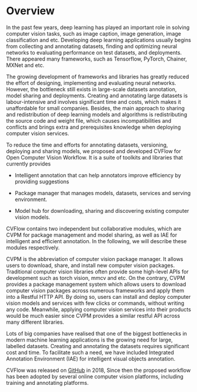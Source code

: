 # Overview

In the past few years, deep learning has played an important role in solving computer vision tasks, such as image caption, image generation, image classification and etc. Developing deep learning applications usually begins from collecting and annotating datasets, finding and optimizing neural networks to evaluating performance on test datasets, and deployments. There appeared many frameworks, such as Tensorflow, PyTorch, Chainer, MXNet and etc.

The growing development of frameworks and libraries has greatly reduced the effort of designing, implementing and evaluating neural networks. However, the bottleneck still exists in large-scale datasets annotation, model sharing and deployments. Creating and annotating large datasets is labour-intensive and involves significant time and costs, which makes it unaffordable for small companies. Besides, the main approach to sharing and redistribution of deep learning models and algorithms is redistributing the source code and weight file, which causes incompatibilities and conflicts and brings extra and prerequisites knowledge when deploying computer vision services.

To reduce the time and efforts for annotating datasets, versioning, deploying and sharing models, we proposed and developed CVFlow for Open Computer Vision Workflow. It is a suite of toolkits and libraries that currently provides 

- Intelligent annotation that can help annotators improve efficiency by providing suggestions

- Package manager that manages models, datasets, services and serving environment.

- Model hub for downloading, sharing and discovering existing computer vision models.

CVFlow contains two independent but collaborative modules, which are CVPM for package management and model sharing, as well as IAE for intelligent and efficient annotation. In the following, we will describe these modules respectively.

CVPM is the abbreviation of computer vision package manager. It allows users to download, share, and install new computer vision packages. Traditional computer vision libraries often provide some high-level APIs for development such as torch vision, mmcv and etc. On the contrary, CVPM provides a package management system which allows users to download computer vision packages across numerous frameworks and apply them into a Restful HTTP API. By doing so, users can install and deploy computer vision models and services with few clicks or commands, without writing any code. Meanwhile, applying computer vision services into their products would be much easier since CVPM provides a similar restful API across many different libraries. 

Lots of big companies have realised that one of the biggest bottlenecks in modern machine learning applications is the growing need for large, labelled datasets. Creating and annotating the datasets requires significant cost and time. To facilitate such a need, we have included Integrated Annotation Environment (IAE) for intelligent visual objects annotation. 

CVFlow was released on [GitHub](https://github.com/unarxiv/cvflow) in 2018, Since then the proposed workflow has been adopted by several online computer vision platforms, including training and annotating platforms.
